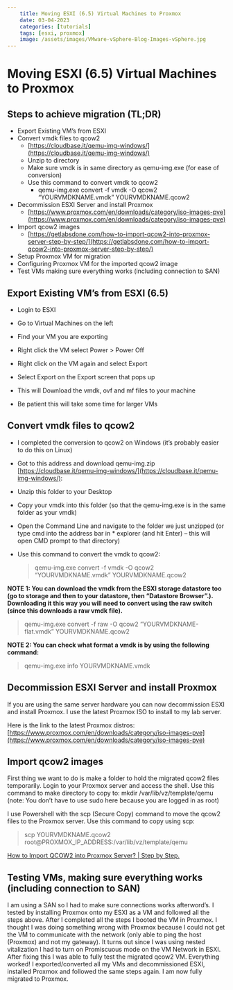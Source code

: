```yaml
---
    title: Moving ESXI (6.5) Virtual Machines to Proxmox
    date: 03-04-2023
    categories: [tutorials]
    tags: [esxi, proxmox]
    image: /assets/images/VMware-vSphere-Blog-Images-vSphere.jpg
---
```


# Moving ESXI (6.5) Virtual Machines to Proxmox

## Steps to achieve migration (TL;DR)
* Export Existing VM’s from ESXI
* Convert vmdk files to qcow2 
    * [https://cloudbase.it/qemu-img-windows/](https://cloudbase.it/qemu-img-windows/)
    * Unzip to directory
    * Make sure vmdk is in same directory as qemu-img.exe (for ease of conversion)
    * Use this command to convert vmdk to qcow2
        * qemu-img.exe convert -f vmdk -O qcow2 “YOURVMDKNAME.vmdk” YOURVMDKNAME.qcow2
* Decommission ESXI Server and install Proxmox
    * [https://www.proxmox.com/en/downloads/category/iso-images-pve](https://www.proxmox.com/en/downloads/category/iso-images-pve)
* Import qcow2 images
    * [https://getlabsdone.com/how-to-import-qcow2-into-proxmox-server-step-by-step/](https://getlabsdone.com/how-to-import-qcow2-into-proxmox-server-step-by-step/)
* Setup Proxmox VM for migration
* Configuring Proxmox VM for the imported qcow2 image
* Test VMs making sure everything works (including connection to SAN)


## Export Existing VM’s from ESXI (6.5)
* Login to ESXI

* Go to Virtual Machines on the left

* Find your VM you are exporting

* Right click the VM select Power > Power Off

* Right click on the VM again and select Export

* Select Export on the Export screen that pops up

* This will Download the vmdk, ovf and mf files to your machine

* Be patient this will take some time for larger VMs


## Convert vmdk files to qcow2
* I completed the conversion to qcow2 on Windows (it’s probably easier to do this on Linux)

* Got to this address and download qemu-img.zip [https://cloudbase.it/qemu-img-windows/](https://cloudbase.it/qemu-img-windows/):

* Unzip this folder to your Desktop

* Copy your vmdk into this folder (so that the qemu-img.exe is in the same folder as your vmdk)

* Open the Command Line and navigate to the folder we just unzipped (or type cmd into the address bar in * explorer (and hit Enter) – this will open CMD prompt to that directory)

* Use this command to convert the vmdk to qcow2:

    > qemu-img.exe convert -f vmdk -O qcow2 “YOURVMDKNAME.vmdk” YOURVMDKNAME.qcow2

**NOTE 1: You can download the vmdk from the ESXI storage datastore too (go to storage and then to your datastore, then “Datastore Browser”.). Downloading it this way you will need to convert using the raw switch (since this downloads a raw vmdk file).**

> qemu-img.exe convert -f raw -O qcow2 “YOURVMDKNAME-flat.vmdk” YOURVMDKNAME.qcow2

**NOTE 2: You can check what format a vmdk is by using the following command:**

> qemu-img.exe info YOURVMDKNAME.vmdk



## Decommission ESXI Server and install Proxmox
If you are using the same server hardware you can now decommission ESXI and install Proxmox. I use the latest Proxmox ISO to install to my lab server.

Here is the link to the latest Proxmox distros: [https://www.proxmox.com/en/downloads/category/iso-images-pve](https://www.proxmox.com/en/downloads/category/iso-images-pve)


## Import qcow2 images
First thing we want to do is make a folder to hold the migrated qcow2 files temporarily. Login to your Proxmox server and access the shell. Use this command to make directory to copy to: mkdir /var/lib/vz/template/qemu (note: You don’t have to use sudo here because you are logged in as root)

I use Powershell with the scp (Secure Copy) command to move the qcow2 files to the Proxmox server. Use this command to copy using scp:

> scp YOURVMDKNAME.qcow2 root@PROXMOX_IP_ADDRESS:/var/lib/vz/template/qemu

[How to Import QCOW2 into Proxmox Server? | Step by Step.](https://getlabsdone.com/how-to-import-qcow2-into-proxmox-server-step-by-step/)


## Testing VMs, making sure everything works (including connection to SAN)
I am using a SAN so I had to make sure connections works afterword’s. I tested by installing Proxmox onto my ESXI as a VM and followed all the steps above. After I completed all the steps I booted the VM in Proxmox. I thought I was doing something wrong with Proxmox because I could not get the VM to communicate with the network (only able to ping the host (Proxmox) and not my gateway). It turns out since I was using nested vitalization I had to turn on Promiscuous mode on the VM Network in ESXI. After fixing this I was able to fully test the migrated qcow2 VM. Everything worked! I exported/converted all my VMs and decommissioned ESXI, installed Proxmox and followed the same steps again. I am now fully migrated to Proxmox. 